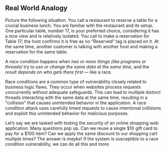 ## Real World Analogy

Picture the following situation. You call a restaurant to reserve a table for a crucial business lunch. You are familiar with the restaurant and its setup. One particular table, number 17, is your preferred choice, considering it has a nice view and is relatively isolated. You call to make a reservation for Table 17; the host confirms it is free as no “Reserved” tag is placed on it. At the same time, another customer is talking with another host and making a reservation for the same table.

A *race condition* happens when *two or more things (like programs or threads)* try to *use or change the same data at the same time*, and the *result depends on who gets there first* — like a race.

Race conditions are a common type of vulnerability closely related to business logic flaws. They occur when websites process requests concurrently without adequate safeguards. This can lead to multiple distinct threads interacting with the same data at the same time, resulting in a "collision" that causes unintended behavior in the application. A race condition attack uses carefully timed requests to cause intentional collisions and exploit this unintended behavior for malicious purposes.

Let’s say we are tasked with testing the security of an online shopping web application. Many questions pop up. Can we reuse a single $10 gift card to pay for a $100 item? Can we apply the same discount to our shopping cart multiple times? The answer is _maybe_! If the system is susceptible to a race condition vulnerability, we can do all this and more.

